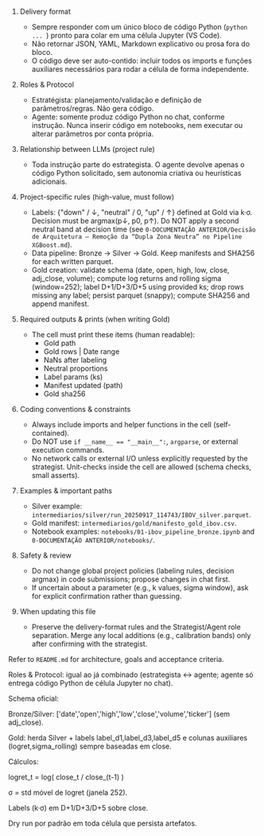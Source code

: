 1. Delivery format

	- Sempre responder com um único bloco de código Python (```python ... ```) pronto para colar em uma célula Jupyter (VS Code).
	- Não retornar JSON, YAML, Markdown explicativo ou prosa fora do bloco.
	- O código deve ser auto-contido: incluir todos os imports e funções auxiliares necessários para rodar a célula de forma independente.

2. Roles & Protocol

	- Estratégista: planejamento/validação e definição de parâmetros/regras. Não gera código.
	- Agente: somente produz código Python no chat, conforme instrução. Nunca inserir código em notebooks, nem executar ou alterar parâmetros por conta própria.

3. Relationship between LLMs (project rule)

	- Toda instrução parte do estrategista. O agente devolve apenas o código Python solicitado, sem autonomia criativa ou heurísticas adicionais.

4. Project-specific rules (high-value, must follow)

	- Labels: {"down" / ↓, "neutral" / 0, "up" / ↑} defined at Gold via k·σ. Decision must be argmax(p↓, p0, p↑). Do NOT apply a second neutral band at decision time (see `0-DOCUMENTAÇÃO ANTERIOR/Decisão de Arquitetura — Remoção da “Dupla Zona Neutra” no Pipeline XGBoost.md`).
	- Data pipeline: Bronze → Silver → Gold. Keep manifests and SHA256 for each written parquet.
	- Gold creation: validate schema (date, open, high, low, close, adj_close, volume); compute log returns and rolling sigma (window=252); label D+1/D+3/D+5 using provided ks; drop rows missing any label; persist parquet (snappy); compute SHA256 and append manifest.

5. Required outputs & prints (when writing Gold)

	- The cell must print these items (human readable):
	  * Gold path
	  * Gold rows | Date range
	  * NaNs after labeling
	  * Neutral proportions
	  * Label params (ks)
	  * Manifest updated (path)
	  * Gold sha256

6. Coding conventions & constraints

	- Always include imports and helper functions in the cell (self-contained).
	- Do NOT use `if __name__ == "__main__":`, `argparse`, or external execution commands.
	- No network calls or external I/O unless explicitly requested by the strategist. Unit-checks inside the cell are allowed (schema checks, small asserts).

7. Examples & important paths

	- Silver example: `intermediarios/silver/run_20250917_114743/IBOV_silver.parquet`.
	- Gold manifest: `intermediarios/gold/manifesto_gold_ibov.csv`.
	- Notebook examples: `notebooks/01-ibov_pipeline_bronze.ipynb` and `0-DOCUMENTAÇÃO ANTERIOR/notebooks/`.

8. Safety & review

	- Do not change global project policies (labeling rules, decision argmax) in code submissions; propose changes in chat first.
	- If uncertain about a parameter (e.g., k values, sigma window), ask for explicit confirmation rather than guessing.

9. When updating this file

	- Preserve the delivery-format rules and the Strategist/Agent role separation. Merge any local additions (e.g., calibration bands) only after confirming with the strategist.

Refer to `README.md` for architecture, goals and acceptance criteria.

Roles & Protocol: igual ao já combinado (estrategista ↔ agente; agente só entrega código Python de célula Jupyter no chat).

Schema oficial:

Bronze/Silver: ['date','open','high','low','close','volume','ticker'] (sem adj_close).

Gold: herda Silver + labels label_d1,label_d3,label_d5 e colunas auxiliares (logret,sigma_rolling) sempre baseadas em close.

Cálculos:

logret_t = log( close_t / close_(t-1) )

σ = std móvel de logret (janela 252).

Labels (k·σ) em D+1/D+3/D+5 sobre close.

Dry run por padrão em toda célula que persista artefatos.